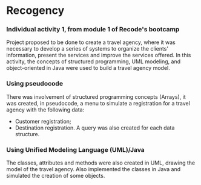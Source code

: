 # Recogency

### Individual activity 1, from module 1 of Recode's bootcamp
Project proposed to be done to create a travel agency, where it was necessary to develop a series of systems to organize the clients' information, present the services and improve the services offered. 
In this activity, the concepts of structured programming, UML modeling, and object-oriented in Java were used to build a travel agency model.  

### Using pseudocode 
There was involvement of structured programming concepts (Arrays), it was created, in pseudocode, a menu to simulate a registration for a travel agency with the following data: 
- Customer registration;
- Destination registration.
A query was also created for each data structure.           

### Using Unified Modeling Language (UML)/Java
The classes, attributes and methods were also created in UML, drawing the model of the travel agency. Also implemented the classes in Java and simulated the creation of some objects.
